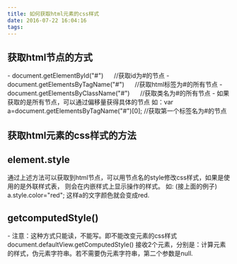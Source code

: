```yaml
---
title: 如何获取html元素的css样式
date: 2016-07-22 16:04:16
tags:
---
```

<h2>获取html节点的方式</h2>
  - document.getElementById("#") &nbsp;&nbsp;&nbsp;&nbsp;    //获取id为#的节点
  - document.getElementsByTagName("#") &nbsp;&nbsp;&nbsp;&nbsp; //获取html标签为#的所有节点
  - document.getElementsByClassName("#") &nbsp;&nbsp;&nbsp;&nbsp; //获取类名为#的所有节点
  - 如果获取的是所有节点，可以通过偏移量获得具体的节点
  如：var a=document.getElementsByTagName("#")[0];
   //获取第一个标签名为#的节点
<h2>获取html元素的css样式的方法</h2>
<h2>element.style</h2>
 通过上述方法可以获取到html节点，可以用节点名的style修改css样式，如果是使用的是外联样式表，
   则会在内嵌样式上显示操作的样式。
   如: (接上面的例子)
   a.style.color="red";
   这样a的文字颜色就会变成red.
<h2>getcomputedStyle()</h2>
   - 注意：这种方式只能读，不能写。即不能改变元素的css样式
    document.defaultView.getComputedStyle()
    接收2个元素，分别是：计算元素的样式，伪元素字符串。若不需要伪元素字符串，第二个参数是null.